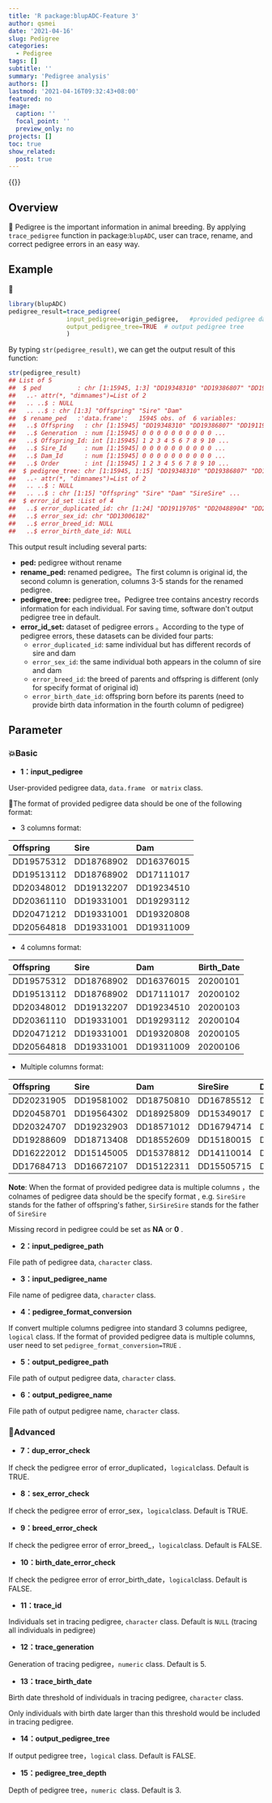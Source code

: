 ```yaml
---
title: 'R package:blupADC-Feature 3'
author: qsmei
date: '2021-04-16'
slug: Pedigree
categories:
  - Pedigree
tags: []
subtitle: ''
summary: 'Pedigree analysis'
authors: []
lastmod: '2021-04-16T09:32:43+08:00'
featured: no
image:
  caption: ''
  focal_point: ''
  preview_only: no
projects: []
toc: true
show_related:
  post: true
---
```


{{<toc>}} 

## Overview

🦄 Pedigree is the important information in animal breeding.  By applying `trace_pedigree` function in package:`blupADC`, user can  trace, rename, and correct pedigree errors in an easy way. 

## Example

💖


```r
library(blupADC)
pedigree_result=trace_pedigree(
                input_pedigree=origin_pedigree,   #provided pedigree data object
                output_pedigree_tree=TRUE  # output pedigree tree
                )                 

```

By typing `str(pedigree_result)`, we can get the output result of this function:


```r
str(pedigree_result)
## List of 5
##  $ ped          : chr [1:15945, 1:3] "DD19348310" "DD19386807" "DD19119705" "DD16007415" ...
##   ..- attr(*, "dimnames")=List of 2
##   .. ..$ : NULL
##   .. ..$ : chr [1:3] "Offspring" "Sire" "Dam"
##  $ rename_ped   :'data.frame':	15945 obs. of  6 variables:
##   ..$ Offspring   : chr [1:15945] "DD19348310" "DD19386807" "DD19119705" "DD16007415" ...
##   ..$ Generation  : num [1:15945] 0 0 0 0 0 0 0 0 0 0 ...
##   ..$ Offspring_Id: int [1:15945] 1 2 3 4 5 6 7 8 9 10 ...
##   ..$ Sire_Id     : num [1:15945] 0 0 0 0 0 0 0 0 0 0 ...
##   ..$ Dam_Id      : num [1:15945] 0 0 0 0 0 0 0 0 0 0 ...
##   ..$ Order       : int [1:15945] 1 2 3 4 5 6 7 8 9 10 ...
##  $ pedigree_tree: chr [1:15945, 1:15] "DD19348310" "DD19386807" "DD19119705" "DD16007415" ...
##   ..- attr(*, "dimnames")=List of 2
##   .. ..$ : NULL
##   .. ..$ : chr [1:15] "Offspring" "Sire" "Dam" "SireSire" ...
##  $ error_id_set :List of 4
##   ..$ error_duplicated_id: chr [1:24] "DD19119705" "DD20488904" "DD20153801" "DD20376912" ...
##   ..$ error_sex_id: chr "DD13006182"
##   ..$ error_breed_id: NULL
##   ..$ error_birth_date_id: NULL
```

This output result including several parts:

-   **ped:** pedigree without rename
-   **rename_ped:** renamed pedigree。The first column is original id, the second column is generation, columns 3-5 stands for the renamed pedigree. 
-   **pedigree_tree:** pedigree tree。Pedigree tree contains ancestry records information for each individual. For saving time, software don't output pedigree tree in default.
-   **error_id_set:** dataset of   pedigree errors 。According to the type of pedigree errors, these datasets can be divided four parts:
    -   `error_duplicated_id`:  same individual but has different records of sire and dam
    -   `error_sex_id`: the same individual both appears in the column of sire and dam
    -   `error_breed_id`: the breed of parents and offspring is different (only for specify format of original id)
    -   `error_birth_date_id`:  offspring born before its parents (need to provide birth data information in the fourth column of pedigree)

## Parameter

### 💥Basic

-   **1：input_pedigree**

User-provided pedigree data, `data.frame ` or   `matrix` class.

💌The format of provided pedigree data should be one of the following format:

-   3 columns format:


|Offspring  |Sire       |Dam        |
|:----------|:----------|:----------|
|DD19575312 |DD18768902 |DD16376015 |
|DD19513112 |DD18768902 |DD17111017 |
|DD20348012 |DD19132207 |DD19234510 |
|DD20361110 |DD19331001 |DD19293112 |
|DD20471212 |DD19331001 |DD19320808 |
|DD20564818 |DD19331001 |DD19311009 |

-   4 columns format:


|Offspring  |Sire       |Dam        | Birth_Date|
|:----------|:----------|:----------|----------:|
|DD19575312 |DD18768902 |DD16376015 |   20200101|
|DD19513112 |DD18768902 |DD17111017 |   20200102|
|DD20348012 |DD19132207 |DD19234510 |   20200103|
|DD20361110 |DD19331001 |DD19293112 |   20200104|
|DD20471212 |DD19331001 |DD19320808 |   20200105|
|DD20564818 |DD19331001 |DD19311009 |   20200106|

-   Multiple columns format:


|Offspring  |Sire       |Dam        |SireSire   |DamSire    |SireSireSire |
|:----------|:----------|:----------|:----------|:----------|:------------|
|DD20231905 |DD19581002 |DD18750810 |DD16785512 |DD15507717 |DD14008512   |
|DD20458701 |DD19564302 |DD18925809 |DD15349017 |DD15245411 |DD16771212   |
|DD20324707 |DD19232903 |DD18571012 |DD16794714 |DD16744412 |DD16714516   |
|DD19288609 |DD18713408 |DD18552609 |DD15180015 |DD15479214 |DD15243711   |
|DD16222012 |DD15145005 |DD15378812 |DD14110014 |DD15501518 |DD15206217   |
|DD17684713 |DD16672107 |DD15122311 |DD15505715 |DD15347415 |DD16383111   |

**Note**: When the format of provided pedigree data is multiple columns ，the colnames of pedigree data should be the specify format , e.g. `SireSire` stands for the father of offspring's father, `SirSireSire` stands for the father of  `SireSire`

Missing record in pedigree could be set as  **NA** or **0** .

-   **2：input_pedigree_path**

File path of pedigree data, `character` class.

-   **3：input_pedigree_name**

File name of pedigree data, `character` class.

-   **4：pedigree_format_conversion**

If convert multiple columns pedigree into standard 3 columns pedigree, `logical` class.  If the format of provided pedigree data is multiple columns, user need to set `pedigree_format_conversion=TRUE` .

-   **5：output_pedigree_path**

File path of output pedigree data, `character` class.

-   **6：output_pedigree_name**

File path of output pedigree name, `character` class.

### 💨Advanced

-   **7：dup_error_check**

If check the pedigree error of error_duplicated，`logical`class. Default is TRUE.

-   **8：sex_error_check**

If check the pedigree error of error_sex，`logical`class. Default is TRUE.

-   **9：breed_error_check**

If check the pedigree error of error_breed_，`logical`class. Default is FALSE.

-   **10：birth_date_error_check**

If check the pedigree error of error_birth_date，`logical`class. Default is FALSE.

-   **11：trace_id**

Individuals set in tracing pedigree, `character` class. Default is `NULL` (tracing all individuals in pedigree)

-   **12：trace_generation**

Generation of tracing pedigree，`numeric` class. Default is 5.

-   **13：trace_birth_date**

Birth date threshold of individuals in tracing pedigree, `character` class. 

Only individuals with birth date larger than  this threshold would be included in tracing pedigree.

-   **14：output_pedigree_tree**

If  output pedigree tree，`logical` class. Default is FALSE.

-   **15：pedigree_tree_depth**

Depth of pedigree tree，`numeric `class. Default is 3.
